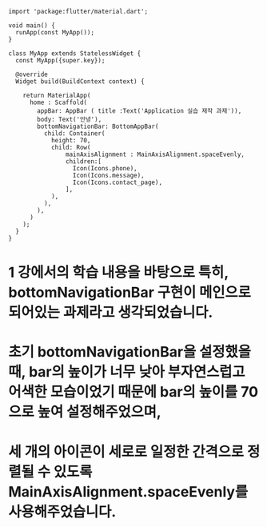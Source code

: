 ```
import 'package:flutter/material.dart';

void main() {
  runApp(const MyApp());
}

class MyApp extends StatelessWidget {
  const MyApp({super.key});

  @override
  Widget build(BuildContext context) {

    return MaterialApp(
      home : Scaffold(
        appBar: AppBar ( title :Text('Application 실습 제작 과제')),
        body: Text('안녕'),
        bottomNavigationBar: BottomAppBar(
          child: Container(
            height: 70,
            child: Row(
                mainAxisAlignment : MainAxisAlignment.spaceEvenly,
                children:[
                  Icon(Icons.phone),
                  Icon(Icons.message),
                  Icon(Icons.contact_page),
                ],
            ),
          ),
        ),
      )
    );
  }
}
```

# 1 강에서의 학습 내용을 바탕으로 특히, bottomNavigationBar 구현이 메인으로 되어있는 과제라고 생각되었습니다.
# 초기 bottomNavigationBar을 설정했을 때, bar의 높이가 너무 낮아 부자연스럽고 어색한 모습이었기 때문에 bar의 높이를 70으로 높여 설정해주었으며,
#  세 개의 아이콘이 세로로 일정한 간격으로 정렬될 수 있도록 MainAxisAlignment.spaceEvenly를 사용해주었습니다.
